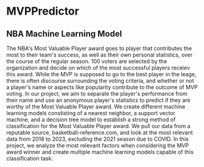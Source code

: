 # MVPPredictor

## NBA Machine Learning Model

The NBA's Most Valuable Player award goes to player that contributes the most to their team's success, as well as their own personal statistics, over the course of the regular season. 100 voters are selected by the organization and decide on which of the most successful players receiev this award. While the MVP is supposed to go to the best player in the leage, there is often discourse surrounding the voting criteria, and whether or not a player's name or aspects like popularity contribute to the outcome of MVP voting. In our project, we aim to separate the player's performance from their name and use an anonymous player's statistics to predict if they are worthy of the Most Valuable Player award. We create different machine learning models constisting of a nearest neighbor, a support vector machine, and a decision tree model to establish a strong method of classification for the Most Valuable Player award. We pull our data from a reputable source, basketball-reference.com, and look at the most relevant data from 2018 to 2023, excluding the 2021 season due to COVID. In this project, we analyze the most relevant factors when considering the MVP award winner and create multiple machine learning models capable of this classification task.

